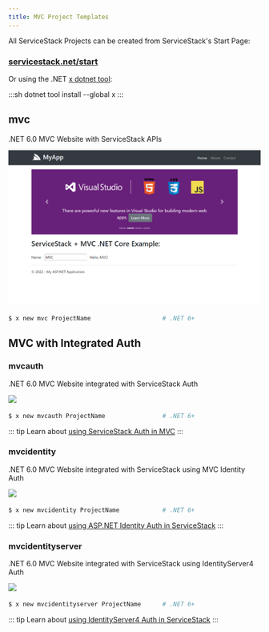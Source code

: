 ```yaml
---
title: MVC Project Templates
---
```


All ServiceStack Projects can be created from ServiceStack's Start Page:

<h3 class="m-0 py-4 text-4xl text-center"><a href="https://servicestack.net/start">servicestack.net/start</a></h3>

Or using the .NET [x dotnet tool](/dotnet-new):

:::sh
dotnet tool install --global x
:::


## mvc

.NET 6.0 MVC Website with ServiceStack APIs

[![](https://raw.githubusercontent.com/ServiceStack/Assets/master/csharp-templates/mvc.png)](https://github.com/NetCoreTemplates/mvc)

```bash
$ x new mvc ProjectName                    # .NET 6+
```

## MVC with Integrated Auth

### mvcauth

.NET 6.0 MVC Website integrated with ServiceStack Auth

[![](https://raw.githubusercontent.com/ServiceStack/docs/master/docs/images/auth/signin/mvcauth.png)](https://github.com/NetCoreTemplates/mvcauth)

```bash
$ x new mvcauth ProjectName                # .NET 6+
```

::: tip
Learn about [using ServiceStack Auth in MVC](/authentication-identity-servicestack)
:::

### mvcidentity

.NET 6.0 MVC Website integrated with ServiceStack using MVC Identity Auth

[![](https://raw.githubusercontent.com/ServiceStack/docs/master/docs/images/auth/signin/mvcidentity.png)](https://github.com/NetCoreTemplates/mvcidentity)

```bash
$ x new mvcidentity ProjectName            # .NET 6+
```

::: tip
Learn about [using ASP.NET Identity Auth in ServiceStack](/authentication-identity-aspnet)
:::

### mvcidentityserver

.NET 6.0 MVC Website integrated with ServiceStack using IdentityServer4 Auth

[![](https://raw.githubusercontent.com/ServiceStack/docs/master/docs/images/auth/signin/mvcidentityserver.png)](https://github.com/NetCoreTemplates/mvcidentityserver)

```bash
$ x new mvcidentityserver ProjectName      # .NET 6+
```

::: tip
Learn about [using IdentityServer4 Auth in ServiceStack](/authentication-identity-aspnet)
:::

